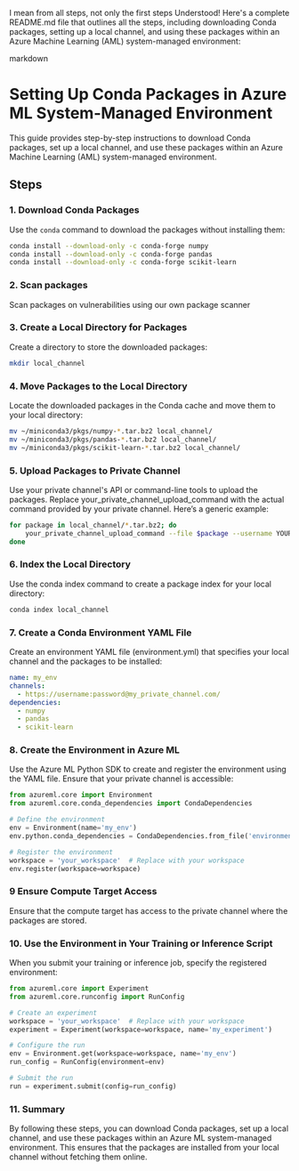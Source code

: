 I mean from all steps, not only the first steps
Understood! Here's a complete README.md file that outlines all the steps, including downloading Conda packages, setting up a local channel, and using these packages within an Azure Machine Learning (AML) system-managed environment:

markdown
# Setting Up Conda Packages in Azure ML System-Managed Environment

This guide provides step-by-step instructions to download Conda packages, set up a local channel, and use these packages within an Azure Machine Learning (AML) system-managed environment.

## Steps

### 1. Download Conda Packages
Use the `conda` command to download the packages without installing them:
```bash
conda install --download-only -c conda-forge numpy
conda install --download-only -c conda-forge pandas
conda install --download-only -c conda-forge scikit-learn
```

### 2. Scan packages
Scan packages on vulnerabilities using our own package scanner

### 3. Create a Local Directory for Packages
Create a directory to store the downloaded packages:

```bash
mkdir local_channel
```

### 4. Move Packages to the Local Directory
Locate the downloaded packages in the Conda cache and move them to your local directory:

```bash
mv ~/miniconda3/pkgs/numpy-*.tar.bz2 local_channel/
mv ~/miniconda3/pkgs/pandas-*.tar.bz2 local_channel/
mv ~/miniconda3/pkgs/scikit-learn-*.tar.bz2 local_channel/
```

### 5. Upload Packages to Private Channel
Use your private channel's API or command-line tools to upload the packages. Replace your_private_channel_upload_command with the actual command provided by your private channel. Here’s a generic example:

```bash
for package in local_channel/*.tar.bz2; do
    your_private_channel_upload_command --file $package --username YOUR_USERNAME --password YOUR_PASSWORD
done
```

### 6. Index the Local Directory
Use the conda index command to create a package index for your local directory:

```bash
conda index local_channel
```

### 7. Create a Conda Environment YAML File
Create an environment YAML file (environment.yml) that specifies your local channel and the packages to be installed:

```yaml
name: my_env
channels:
  - https://username:password@my_private_channel.com/
dependencies:
  - numpy
  - pandas
  - scikit-learn
```

### 8. Create the Environment in Azure ML
Use the Azure ML Python SDK to create and register the environment using the YAML file. Ensure that your private channel is accessible:

```python
from azureml.core import Environment
from azureml.core.conda_dependencies import CondaDependencies

# Define the environment
env = Environment(name='my_env')
env.python.conda_dependencies = CondaDependencies.from_file('environment.yml')

# Register the environment
workspace = 'your_workspace'  # Replace with your workspace
env.register(workspace=workspace)
```

### 9 Ensure Compute Target Access
Ensure that the compute target has access to the private channel where the packages are stored.

### 10. Use the Environment in Your Training or Inference Script
When you submit your training or inference job, specify the registered environment:

```python
from azureml.core import Experiment
from azureml.core.runconfig import RunConfig

# Create an experiment
workspace = 'your_workspace'  # Replace with your workspace
experiment = Experiment(workspace=workspace, name='my_experiment')

# Configure the run
env = Environment.get(workspace=workspace, name='my_env')
run_config = RunConfig(environment=env)

# Submit the run
run = experiment.submit(config=run_config)
```

### 11. Summary
By following these steps, you can download Conda packages, set up a local channel, and use these packages within an Azure ML system-managed environment. This ensures that the packages are installed from your local channel without fetching them online.
